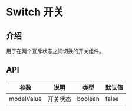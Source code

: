 # Switch 开关

<preview path="../demos/components/Switch/Basic.vue" title="基础用法" description="Switch 组件的基础用法"></preview>

## 介绍

用于在两个互斥状态之间切换的开关组件。

## API

| 参数       | 说明     | 类型    | 默认值 |
| ---------- | -------- | ------- | ------ |
| modelValue | 开关状态 | boolean | false  |
